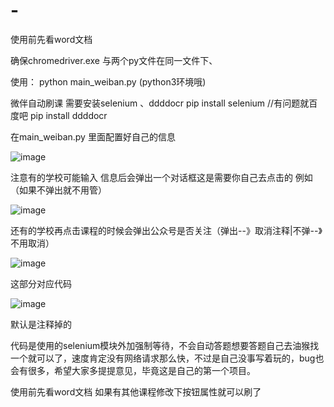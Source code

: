# -

使用前先看word文档

确保chromedriver.exe 与两个py文件在同一文件下、

使用： python main_weiban.py   (python3环境哦)

微伴自动刷课
需要安装selenium 、ddddocr
pip install selenium   //有问题就百度吧
pip install ddddocr

在main_weiban.py 里面配置好自己的信息

![image](https://github.com/user-attachments/assets/69aead24-9583-45fa-9bf6-f83590426b21)


注意有的学校可能输入 信息后会弹出一个对话框这是需要你自己去点击的
例如（如果不弹出就不用管）


![image](https://github.com/user-attachments/assets/3ad189e9-6416-464f-8b0c-bc3ec0f0a59e)


	
还有的学校再点击课程的时候会弹出公众号是否关注（弹出--》取消注释|不弹--》不用取消）

![image](https://github.com/user-attachments/assets/1c6963ef-0dfe-44b7-8545-38fc3850c948)


这部分对应代码

![image](https://github.com/user-attachments/assets/2487ae90-39ba-493a-bbd6-c56269e9983d)

默认是注释掉的

代码是使用的selenium模块外加强制等待，不会自动答题想要答题自己去油猴找一个就可以了，速度肯定没有网络请求那么快，不过是自己没事写着玩的，bug也会有很多，希望大家多提提意见，毕竟这是自己的第一个项目。

使用前先看word文档 如果有其他课程修改下按钮属性就可以刷了
